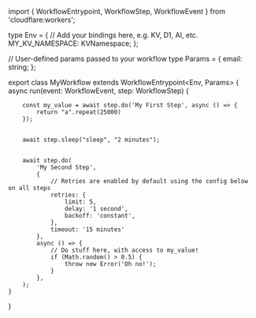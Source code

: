 

import { WorkflowEntrypoint, WorkflowStep, WorkflowEvent } from 'cloudflare:workers';


type Env = {
    // Add your bindings here, e.g. KV, D1, AI, etc.
    MY_KV_NAMESPACE: KVNamespace;
};


// User-defined params passed to your workflow
type Params = {
    email: string;
};


export class MyWorkflow extends WorkflowEntrypoint<Env, Params> {
    async run(event: WorkflowEvent<Params>, step: WorkflowStep) {


        const my_value = await step.do('My First Step', async () => {
            return "a".repeat(25000)
        });


        await step.sleep("sleep", "2 minutes");


        await step.do(
            'My Second Step',
            {
                // Retries are enabled by default using the config below on all steps
                retries: {
                    limit: 5,
                    delay: '1 second',
                    backoff: 'constant',
                },
                timeout: '15 minutes'
            },
            async () => {
                // Do stuff here, with access to my_value!
                if (Math.random() > 0.5) {
                    throw new Error('Oh no!');
                }
            },
        );
    }
}
